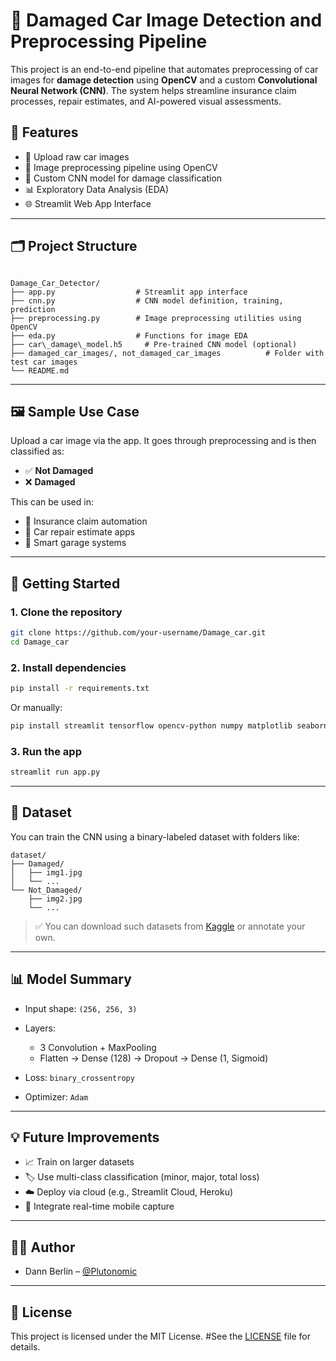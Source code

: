 # 🚗 Damaged Car Image Detection and Preprocessing Pipeline

This project is an end-to-end pipeline that automates preprocessing of car images for **damage detection** using **OpenCV** and a custom **Convolutional Neural Network (CNN)**. The system helps streamline insurance claim processes, repair estimates, and AI-powered visual assessments.

## 🔧 Features

- 📸 Upload raw car images
- 🧼 Image preprocessing pipeline using OpenCV
- 🧠 Custom CNN model for damage classification
- 📊 Exploratory Data Analysis (EDA)
- 🌐 Streamlit Web App Interface

---

## 🗂 Project Structure

```

Damage_Car_Detector/
├── app.py                  # Streamlit app interface
├── cnn.py                  # CNN model definition, training, prediction
├── preprocessing.py        # Image preprocessing utilities using OpenCV
├── eda.py                  # Functions for image EDA
├── car\_damage\_model.h5     # Pre-trained CNN model (optional)
├── damaged_car_images/, not_damaged_car_images          # Folder with test car images
└── README.md

````

---

## 🖼 Sample Use Case

Upload a car image via the app. It goes through preprocessing and is then classified as:

- ✅ **Not Damaged**
- ❌ **Damaged**

This can be used in:

- 🏦 Insurance claim automation  
- 🔧 Car repair estimate apps  
- 📲 Smart garage systems

---

## 🚀 Getting Started

### 1. Clone the repository

```bash
git clone https://github.com/your-username/Damage_car.git
cd Damage_car
````

### 2. Install dependencies

```bash
pip install -r requirements.txt
```

Or manually:

```bash
pip install streamlit tensorflow opencv-python numpy matplotlib seaborn
```

### 3. Run the app

```bash
streamlit run app.py
```

---

## 📁 Dataset

You can train the CNN using a binary-labeled dataset with folders like:

```
dataset/
├── Damaged/
│   ├── img1.jpg
│   └── ...
└── Not_Damaged/
    ├── img2.jpg
    └── ...
```

> ✅ You can download such datasets from [Kaggle](https://www.kaggle.com/datasets) or annotate your own.

---

## 📊 Model Summary

* Input shape: `(256, 256, 3)`
* Layers:

  * 3 Convolution + MaxPooling
  * Flatten → Dense (128) → Dropout → Dense (1, Sigmoid)
* Loss: `binary_crossentropy`
* Optimizer: `Adam`

---

## 💡 Future Improvements

* 📈 Train on larger datasets
* 🏷 Use multi-class classification (minor, major, total loss)
* ☁️ Deploy via cloud (e.g., Streamlit Cloud, Heroku)
* 🔄 Integrate real-time mobile capture

---

## 🧑‍💻 Author

* Dann Berlin – [@Plutonomic](https://github.com/Plutonomic)

---

## 📄 License

This project is licensed under the MIT License.
#See the [LICENSE](https://github.com/Plutonomic/Damage-Car-Detector/blob/3a767c100703bbc2b3dc1298b04e6cb7a6f20e90/LICENSE.md) file for details.
